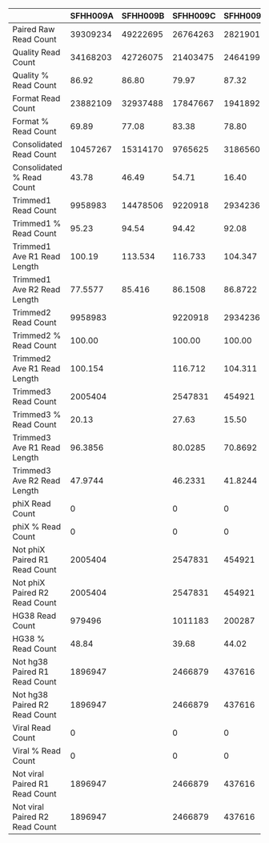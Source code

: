|    | SFHH009A | SFHH009B | SFHH009C | SFHH009D | SFHH009E | SFHH009F | SFHH009G | SFHH009H | SFHH009I | SFHH009J | SFHH009L | SFHH009M | SFHH009N |
| --- | --- | --- | --- | --- | --- | --- | --- | --- | --- | --- | --- | --- | --- |
| Paired Raw Read Count | 39309234 | 49222695 | 26764263 | 28219012 | 8472209 | 33060628 | 25812925 | 39190229 | 28296331 | 30184411 | 26276907 | 41581444 | 32697631 |
| Quality Read Count | 34168203 | 42726075 | 21403475 | 24641993 | 6644653 | 27452729 | 22194905 | 32363855 | 24499795 | 27298821 | 22604410 | 34693199 | 27098533 |
| Quality % Read Count | 86.92 | 86.80 | 79.97 | 87.32 | 78.42 | 83.03 | 85.98 | 82.58 | 86.58 | 90.44 | 86.02 | 83.43 | 82.87 |
| Format Read Count | 23882109 | 32937488 | 17847667 | 19418925 | 5166933 | 23011291 | 18257471 | 26936202 | 18654709 | 12333336 | 17559494 | 27073635 | 22372934 |
| Format % Read Count | 69.89 | 77.08 | 83.38 | 78.80 | 77.76 | 83.82 | 82.25 | 83.22 | 76.14 | 45.17 | 77.68 | 78.03 | 82.56 |
| Consolidated Read Count | 10457267 | 15314170 | 9765625 | 3186560 | 2089450 | 13410782 | 9577432 | 15872380 | 5907939 | 4892798 | 7788080 | 12098106 | 15968094 |
| Consolidated % Read Count | 43.78 | 46.49 | 54.71 | 16.40 | 40.43 | 58.27 | 52.45 | 58.92 | 31.66 | 39.67 | 44.35 | 44.68 | 71.37 |
| Trimmed1 Read Count | 9958983 | 14478506 | 9220918 | 2934236 | 1628363 | 12200664 | 9004431 | 13893035 | 5430995 | 4326420 | 7094195 | 11361878 | 15421876 |
| Trimmed1 % Read Count | 95.23 | 94.54 | 94.42 | 92.08 | 77.93 | 90.97 | 94.01 | 87.52 | 91.92 | 88.42 | 91.09 | 93.91 | 96.57 |
| Trimmed1 Ave R1 Read Length | 100.19 | 113.534 | 116.733 | 104.347 | 130.607 | 120.478 | 122.752 | 117.548 | 116.936 | 116.76 | 114.729 | 117.854 | 128.806 |
| Trimmed1 Ave R2 Read Length | 77.5577 | 85.416 | 86.1508 | 86.8722 | 109.548 | 92.8575 | 93.8539 | 96.2585 | 84.0213 | 92.1862 | 87.6783 | 80.0743 | 96.455 |
| Trimmed2 Read Count | 9958983 |  | 9220918 | 2934236 | 1628363 | 12200664 | 9004431 | 8210896 | 5430995 | 4326420 | 7094195 | 11361878 | 11540400 |
| Trimmed2 % Read Count | 100.00 |  | 100.00 | 100.00 | 100.00 | 100.00 | 100.00 | 59.10 | 100.00 | 100.00 | 100.00 | 100.00 | 74.83 |
| Trimmed2 Ave R1 Read Length | 100.154 |  | 116.712 | 104.311 | 130.493 | 120.438 | 122.707 | 117.249 | 116.874 | 116.721 | 114.694 | 117.813 | 128.579 |
| Trimmed3 Read Count | 2005404 |  | 2547831 | 454921 | 230949 | 2098232 | 2331376 |  | 1117700 | 597877 | 985747 | 3040185 |  |
| Trimmed3 % Read Count | 20.13 |  | 27.63 | 15.50 | 14.18 | 17.19 | 25.89 |  | 20.58 | 13.81 | 13.89 | 26.75 |  |
| Trimmed3 Ave R1 Read Length | 96.3856 |  | 80.0285 | 70.8692 | 90.5314 | 87.9429 | 89.6234 |  | 82.3664 | 78.3042 | 91.2811 | 86.9676 |  |
| Trimmed3 Ave R2 Read Length | 47.9744 |  | 46.2331 | 41.8244 | 49.0399 | 49.2396 | 54.2626 |  | 45.5432 | 45.5255 | 46.2283 | 47.5629 |  |
| phiX Read Count | 0 |  | 0 | 0 | 0 | 0 | 0 |  | 0 | 0 | 0 | 0 |  |
| phiX % Read Count | 0 |  | 0 | 0 | 0 | 0 | 0 |  | 0 | 0 | 0 | 0 |  |
| Not phiX Paired R1 Read Count | 2005404 |  | 2547831 | 454921 | 230949 | 2098232 | 2331376 |  | 1117700 | 597877 | 985747 |  |  |
| Not phiX Paired R2 Read Count | 2005404 |  | 2547831 | 454921 | 230949 | 2098232 | 2331376 |  | 1117700 | 597877 | 985747 |  |  |
| HG38 Read Count | 979496 |  | 1011183 | 200287 | 66441 | 992443 | 1147940 |  | 536285 | 279277 | 459729 |  |  |
| HG38 % Read Count | 48.84 |  | 39.68 | 44.02 | 28.76 | 47.29 | 49.23 |  | 47.98 | 46.71 | 46.63 |  |  |
| Not hg38 Paired R1 Read Count | 1896947 |  | 2466879 | 437616 | 227125 | 2010013 | 2206958 |  | 1074748 | 562289 | 947652 | 0 |  |
| Not hg38 Paired R2 Read Count | 1896947 |  | 2466879 | 437616 | 227125 | 2010013 | 2206958 |  | 1074748 | 562289 | 947652 | 0 |  |
| Viral Read Count | 0 |  | 0 | 0 | 0 | 0 | 0 |  | 0 | 0 | 0 | 0 |  |
| Viral % Read Count | 0 |  | 0 | 0 | 0 | 0 | 0 |  | 0 | 0 | 0 |  |  |
| Not viral Paired R1 Read Count | 1896947 |  | 2466879 | 437616 | 227125 | 2010013 | 2206958 |  | 1074748 | 562289 | 947652 | 0 |  |
| Not viral Paired R2 Read Count | 1896947 |  | 2466879 | 437616 | 227125 | 2010013 | 2206958 |  | 1074748 | 562289 | 947652 | 0 |  |
